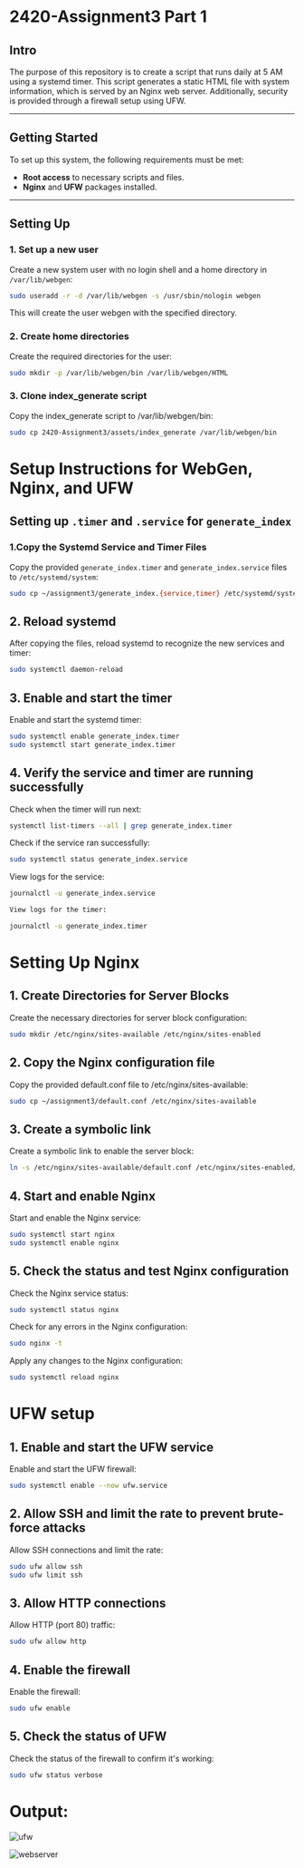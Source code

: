 # 2420-Assignment3 Part 1

## Intro

The purpose of this repository is to create a script that runs daily at 5 AM using a systemd timer. This script generates a static HTML file with system information, which is served by an Nginx web server. Additionally, security is provided through a firewall setup using UFW.

---

## Getting Started

To set up this system, the following requirements must be met:
- **Root access** to necessary scripts and files.
- **Nginx** and **UFW** packages installed.

---

## Setting Up

### 1. Set up a new user
Create a new system user with no login shell and a home directory in `/var/lib/webgen`:
```bash
sudo useradd -r -d /var/lib/webgen -s /usr/sbin/nologin webgen
```
This will create the user webgen with the specified directory.

### 2. Create home directories

Create the required directories for the user:
```bash
sudo mkdir -p /var/lib/webgen/bin /var/lib/webgen/HTML
```
### 3. Clone index_generate script

Copy the index_generate script to /var/lib/webgen/bin:
```bash
sudo cp 2420-Assignment3/assets/index_generate /var/lib/webgen/bin
```

# Setup Instructions for WebGen, Nginx, and UFW

## Setting up `.timer` and `.service` for `generate_index`

### 1.Copy the Systemd Service and Timer Files

Copy the provided `generate_index.timer` and `generate_index.service` files to `/etc/systemd/system`:

```bash
sudo cp ~/assignment3/generate_index.{service,timer} /etc/systemd/system
```

## 2. Reload systemd

After copying the files, reload systemd to recognize the new services and timer:

```bash
sudo systemctl daemon-reload
```
## 3. Enable and start the timer

Enable and start the systemd timer:

```bash
sudo systemctl enable generate_index.timer
sudo systemctl start generate_index.timer
```
## 4. Verify the service and timer are running successfully
Check when the timer will run next:

```bash
systemctl list-timers --all | grep generate_index.timer
```
Check if the service ran successfully:

```bash
sudo systemctl status generate_index.service
```
View logs for the service:

```bash
journalctl -u generate_index.service
```
```bash
View logs for the timer:
```
```bash
journalctl -u generate_index.timer
```

# Setting Up Nginx

## 1. Create Directories for Server Blocks

Create the necessary directories for server block configuration:

```bash
sudo mkdir /etc/nginx/sites-available /etc/nginx/sites-enabled
```
## 2. Copy the Nginx configuration file

Copy the provided default.conf file to /etc/nginx/sites-available:
```bash
sudo cp ~/assignment3/default.conf /etc/nginx/sites-available
```
## 3. Create a symbolic link

Create a symbolic link to enable the server block:
```bash
ln -s /etc/nginx/sites-available/default.conf /etc/nginx/sites-enabled/default.conf
```
## 4. Start and enable Nginx

Start and enable the Nginx service:
```bash
sudo systemctl start nginx
sudo systemctl enable nginx
```
## 5. Check the status and test Nginx configuration
Check the Nginx service status:
```bash
sudo systemctl status nginx
```
Check for any errors in the Nginx configuration:
```bash
sudo nginx -t
```
Apply any changes to the Nginx configuration:
```bash
sudo systemctl reload nginx
```
# UFW setup

## 1. Enable and start the UFW service
Enable and start the UFW firewall:
```bash
sudo systemctl enable --now ufw.service
```
## 2. Allow SSH and limit the rate to prevent brute-force attacks
Allow SSH connections and limit the rate:
```bash
sudo ufw allow ssh
sudo ufw limit ssh
```
## 3. Allow HTTP connections
Allow HTTP (port 80) traffic:
```bash
sudo ufw allow http
```
## 4. Enable the firewall
Enable the firewall:
```bash
sudo ufw enable
```
## 5. Check the status of UFW
Check the status of the firewall to confirm it's working:
```bash
sudo ufw status verbose
```
# Output:
![ufw](https://github.com/user-attachments/assets/2b2ff220-0f63-4cfa-b47e-e67a9cc08c12)


![webserver](https://github.com/user-attachments/assets/d1922bb4-d31d-446a-a1ec-d5dcb90c4942)
